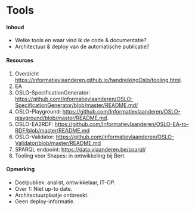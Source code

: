 # Tools
#### Inhoud
* Welke tools en waar vind ik de code & documentatie?
* Architectuur & deploy van de automatische publicatie? 
#### Resources
1. Overzicht https://informatievlaanderen.github.io/handreikingOslo/tooling.html.
2. EA
3. OSLO-SpecificationGenerator: https://github.com/Informatievlaanderen/OSLO-SpecificationGenerator/blob/master/README.md/
4. OSLO-Playground: https://github.com/Informatievlaanderen/OSLO-playground/blob/master/README.md.
5. OSLO-EA2RDF: https://github.com/Informatievlaanderen/OSLO-EA-to-RDF/blob/master/README.md
6. OSLO-Validator: https://github.com/Informatievlaanderen/OSLO-Validator/blob/master/README.md
7. SPARQL endpoint: https://data.vlaanderen.be/sparql/
8. Tooling voor Shapes: in ontwikkeling bij Bert.
#### Opmerking
* Doelpubliek: analist, ontwikkelaar, IT-OP.
* Over 1: Niet up-to date.
* Architectuurplaatje ontbreekt.
* Geen deploy-informatie.
